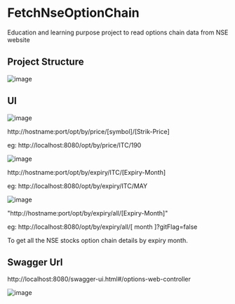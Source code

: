 # FetchNseOptionChain
Education and learning purpose project to read options chain data from NSE website

## Project Structure

![image](https://user-images.githubusercontent.com/85377881/120890353-c9641f80-c61f-11eb-9f23-aac89fa066a0.png)

## UI

![image](https://user-images.githubusercontent.com/19818842/121783551-df984f80-cbcc-11eb-8eac-fa623db30847.png)


http://hostname:port/opt/by/price/[symbol]/[Strik-Price]
  
  eg: http://localhost:8080/opt/by/price/ITC/190
  
![image](https://user-images.githubusercontent.com/19818842/123513534-580e0e80-d6ab-11eb-9437-3a4b32bcf2ea.png)
  
http://hostname:port/opt/by/expiry/ITC/[Expiry-Month]
  
  eg: http://localhost:8080/opt/by/expiry/ITC/MAY

![image](https://user-images.githubusercontent.com/19818842/123513478-12e9dc80-d6ab-11eb-856e-595c7723e63f.png)

"http://hostname:port/opt/by/expiry/all/[Expiry-Month]"
  
  eg: http://localhost:8080/opt/by/expiry/all/[ month ]?gitFlag=false
  
  To get all the NSE stocks option chain details by expiry month.

## Swagger Url

  http://localhost:8080/swagger-ui.html#/options-web-controller
  
  ![image](https://user-images.githubusercontent.com/19818842/123513559-770ca080-d6ab-11eb-9a81-e1bd7a60e6aa.png)


